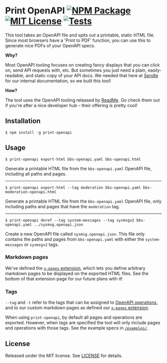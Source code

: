 # Print OpenAPI [![NPM Package](https://img.shields.io/npm/v/print-openapi)](https://www.npmjs.com/package/print-openapi) [![MIT License](https://img.shields.io/npm/l/print-openapi)](./LICENSE) [![Tests](https://github.com/sendle/print-openapi/actions/workflows/ci.yml/badge.svg)](https://github.com/sendle/print-openapi/actions/workflows/ci.yml)

This tool takes an OpenAPI file and spits out a printable, static HTML file. Since most browsers have a 'Print to PDF' function, you can use this to generate nice PDFs of your OpenAPI specs.

**Why?**

Most OpenAPI tooling focuses on creating fancy displays that you can click on, send API requests with, etc. But sometimes you just need a plain, easily-readable, and static copy of your API docs. We needed that here at [Sendle](https://www.sendle.com/) for our internal documentation, so we built this tool!

**How?**

The tool uses the OpenAPI tooling released by [ReadMe](https://github.com/readmeio). Go check them out if you're after a nice developer hub – their offering is pretty cool!

## Installation

```
$ npm install -g print-openapi
```

## Usage

```
$ print-openapi export-html bbs-openapi.yaml bbs-openapi.html
```

Generate a printable HTML file from the `bbs-openapi.yaml` OpenAPI file, including all paths and pages.

-----

```
$ print-openapi export-html --tag moderation bbs-openapi.yaml bbs-moderation-openapi.html
```

Generate a printable HTML file from the `bbs-openapi.yaml` OpenAPI file, only including paths and pages that have the `moderation` tag.

-----

```
$ print-openapi deref --tag system-messages --tag sysmsgv2 bbs-openapi.yaml ../sysmsg.openapi.json
```

Create a new OpenAPI file called `sysmsg.openapi.json`. This file only contains the paths and pages from `bbs-openapi.yaml` with either the `system-messages` or `sysmsgv2` tags.

### Markdown pages

We've defined the [`x-pages` extension](openapi-extensions.md#x-pages), which lets you define arbitrary markdown pages to be displayed on the exported HTML files. See the bottom of that extension page for our future plans with it!

### Tags

`--tag` and `-t` refer to the tags that can be assigned to [OpenAPI operations](https://spec.openapis.org/oas/v3.1.0#operation-object), and to our custom markdown pages as defined our [`x-pages` extension](openapi-extensions.md#x-pages).

When using `print-openapi`, by default all pages and operations are exported. However, when tags are specified the tool will only include pages and operations with those tags. See the example specs in [`/examples/`](examples/).

## License

Released under the MIT license. See [LICENSE](./LICENSE) for details.
